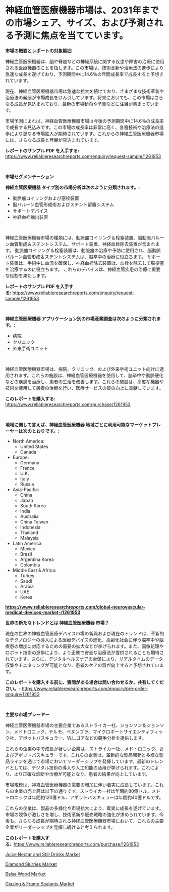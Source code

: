 <p><h1>神経血管医療機器市場は、2031年までの市場シェア、サイズ、および予測される予測に焦点を当てています。</h1></p><p><strong>市場の概要とレポートの対象範囲</strong></p>
<p><p>神経血管医療機器は、脳や脊髄などの神経系統に関する疾患や障害の治療に使用される医療機器のことを指します。この市場は、技術革新や治療法の進歩により急速な成長を遂げており、予測期間中に14.6％の年間成長率で成長すると予想されています。</p><p>現在、神経血管医療機器市場は急速な拡大を続けており、さまざまな技術革新や治療法の発展が市場成長をけん引しています。将来においても、この市場はさらなる成長が見込まれており、最新の市場動向や予測などに注目が集まっています。</p><p>市場予測によれば、神経血管医療機器市場は今後の予測期間中に14.6％の成長率で成長する見込みです。この市場の成長率は非常に高く、各種技術や治療法の進歩により更なる市場拡大が期待されています。これからの神経血管医療機器市場には、さらなる成長と発展が見込まれています。</p></p>
<p><strong>レポートのサンプル PDF を入手する:</strong> <a href="https://www.reliableresearchreports.com/enquiry/request-sample/1261953">https://www.reliableresearchreports.com/enquiry/request-sample/1261953</a></p>
<p>&nbsp;</p>
<p><strong>市場セグメンテーション</strong></p>
<p><strong>神経血管医療機器 タイプ別の市場分析は次のように分類されます。:</strong></p>
<p><ul><li>動脈瘤コイリングおよび塞栓装置</li><li>脳バルーン血管形成術およびステント留置システム</li><li>サポートデバイス</li><li>神経血栓摘出装置</li></ul></p>
<p>&nbsp;</p>
<p><p>神経血管医療機器市場の種類には、動脈瘤コイリング＆栓塞装置、脳動脈バルーン血管形成＆ステントシステム、サポート装置、神経血栓除去装置が含まれます。 動脈瘤コイリング＆栓塞装置は、動脈瘤の治療や予防に使用され、脳動脈バルーン血管形成＆ステントシステムは、脳卒中の治療に役立ちます。 サポート装置は、手術中に血流を確保し、神経血栓除去装置は、血栓を除去して脳梗塞を治療するのに役立ちます。 これらのデバイスは、神経血管疾患の治療に重要な役割を果たします。</p></p>
<p><strong>レポートのサンプル PDF を入手する:</strong>&nbsp;<a href="https://www.reliableresearchreports.com/enquiry/request-sample/1261953">https://www.reliableresearchreports.com/enquiry/request-sample/1261953</a></p>
<p>&nbsp;</p>
<p><strong> 神経血管医療機器 アプリケーション別の市場産業調査は次のように分類されます。:</strong></p>
<p><ul><li>病院</li><li>クリニック</li><li>外来手術ユニット</li></ul></p>
<p>&nbsp;</p>
<p><p>神経血管医療機器市場は、病院、クリニック、および外来手術ユニット向けに適用されます。これらの施設は、神経血管医療機器を使用して、脳卒中や動脈硬化などの疾患を治療し、患者の生活を改善します。これらの施設は、高度な機器や技術を使用して患者の治療を行い、医療サービスの質の向上に貢献しています。</p></p>
<p><strong>このレポートを購入する:</strong>&nbsp; <a href="https://www.reliableresearchreports.com/purchase/1261953">https://www.reliableresearchreports.com/purchase/1261953</a></p>
<p>&nbsp;</p>
<p><strong>地域に関して言えば、神経血管医療機器 地域ごとに利用可能なマーケットプレーヤーは次のとおりです。:</strong></p>
<p><ul>
    <li>
        North America:
        <ul>
            <li>United States</li>
            <li>Canada</li>
        </ul>
    </li>
    <li>
        Europe:
        <ul>
            <li>Germany</li>
            <li>France</li>
            <li>U.K.</li>
            <li>Italy</li>
            <li>Russia</li>
        </ul>
    </li>
    <li>
        Asia-Pacific:
        <ul>
            <li>China</li>
            <li>Japan</li>
            <li>South Korea</li>
            <li>India</li>
            <li>Australia</li>
            <li>China Taiwan</li>
            <li>Indonesia</li>
            <li>Thailand</li>
            <li>Malaysia</li>
        </ul>
    </li>
    <li>
        Latin America:
        <ul>
            <li>Mexico</li>
            <li>Brazil</li>
            <li>Argentina Korea</li>
            <li>Colombia</li>
        </ul>
    </li>
    <li>
        Middle East & Africa:
        <ul>
            <li>Turkey</li>
            <li>Saudi</li>
            <li>Arabia</li>
            <li>UAE</li>
            <li>Korea</li>
        </ul>
    </li>
    </ul></p>
<p><strong><a href="https://www.reliableresearchreports.com/global-neurovascular-medical-devices-market-r1261953">https://www.reliableresearchreports.com/global-neurovascular-medical-devices-market-r1261953</a></strong>&nbsp;</p>
<p><strong>世界の新たなトレンドとは 神経血管医療機器 市場？</strong></p>
<p><p>現在の世界の神経血管医療デバイス市場の新興および現在のトレンドは、革新的なテクノロジーの導入による医療デバイスの進化、高齢化社会に伴う脳卒中や脳疾患の増加に対応するための需要の拡大などが挙げられます。また、画像処理やロボット技術の進歩により、より正確で安全な治療法が提供されることも期待されています。さらに、デジタルヘルスケアの台頭により、リアルタイムのデータ収集やモニタリングが可能となり、患者のケアの質が向上すると予想されています。</p></p>
<p><strong>このレポートを購入する前に、質問がある場合は問い合わせるか、共有してください。</strong>- <a href="https://www.reliableresearchreports.com/enquiry/pre-order-enquiry/1261953">https://www.reliableresearchreports.com/enquiry/pre-order-enquiry/1261953</a></p>
<p>&nbsp;</p>
<p><strong>主要な市場プレーヤー</strong></p>
<p><p>神経血管医療機器市場の主要企業であるストライカー社、ジョンソン＆ジョンソン、メドトロニック、テルモ、ペヌンブラ、マイクロポートサイエンティフィック社、アボットバスキュラー、W.L.ゴアなどの競争分析を提供します。</p><p>これらの企業の中で成長が著しい企業は、ストライカー社、メドトロニック、およびアボットバスキュラーです。これらの企業は、革新的な製品開発と多様な製品ラインを通じて市場においてリーダーシップを発揮しています。最新のトレンドとしては、デジタル技術の導入や人工知能の活用が挙げられます。これにより、より正確な診断や治療が可能となり、患者の結果が向上しています。</p><p>市場規模は、神経血管医療機器の需要の増加に伴い着実に成長しています。これらの企業の売上高は以下の通りです。ストライカー社は年間約80億ドル、メドトロニックは年間約120億ドル、アボットバスキュラーは年間約40億ドルです。</p><p>これらの企業は、製品の多様化や市場拡大により、着実に成長を遂げています。市場の競争が激しさを増し、技術革新や販売戦略の強化が求められています。今後も、さらなる成長が期待される神経血管医療機器市場において、これらの主要企業がリーダーシップを発揮し続けると考えられます。</p></p>
<p><strong>このレポートを購入する:</strong>&nbsp;&nbsp;<a href="https://www.reliableresearchreports.com/purchase/1261953">https://www.reliableresearchreports.com/purchase/1261953</a></p>
<p><p><a href="https://github.com/juancolorado15/Market-Research-Report-List-2/blob/main/juice-nectar-and-still-drinks-market.md">Juice Nectar and Still Drinks Market</a></p><p><a href="https://www.linkedin.com/pulse/diamond-slurries-market-size-focuses-dynamics-in-depth-analysis-jenff?trackingId=V4q7bzzo%2BEWErXbAUzEbAQ%3D%3D">Diamond Slurries Market</a></p><p><a href="https://www.linkedin.com/pulse/balsa-wood-market-insights-players-forecast-till-2031-growizr-yzjuf?trackingId=9egFfoYoDcf5iFGmF3al1A%3D%3D">Balsa Wood Market</a></p><p><a href="https://issuu.com/reportprime-2/docs/glazing-frame-sealants-market-size-2030.pptx">Glazing & Frame Sealants Market</a></p></p>